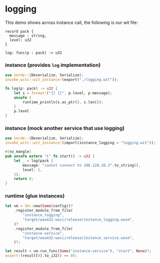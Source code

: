 # logging

This demo shows across instance call, the following is our wit file:

```wit
record pack {
  message : string,
  level: u32
}

log: func(p : pack) -> u32
```

### instance (provides `log` implementation)

```rust
use serde::{Deserialize, Serialize};
invoke_witc::wit_instance!(export("./logging.wit"));

fn log(p: pack) -> u32 {
    let s = format!("{} {}", p.level, p.message);
    unsafe {
        runtime_println(s.as_ptr(), s.len());
    }
    p.level
}
```

### instance (mock another service that use logging)

```rust
use serde::{Deserialize, Serialize};
invoke_witc::wit_instance!(import(instance_logging = "logging.wit"));

#[no_mangle]
pub unsafe extern "C" fn start() -> u32 {
    let _ = log(pack {
        message: "cannot connect to 196.128.10.3".to_string(),
        level: 1,
    });
    return 0;
}
```

### runtime (glue instances)

```rust
let vm = Vm::new(Some(config))?
    .register_module_from_file(
        "instance_logging",
        "target/wasm32-wasi/release/instance_logging.wasm",
    )?
    .register_module_from_file(
        "instance-service",
        "target/wasm32-wasi/release/instance_service.wasm",
    )?;

let result = vm.run_func(Some("instance-service"), "start", None)?;
assert!(result[0].to_i32() == 0);
```
